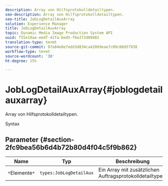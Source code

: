 ```yaml
---
description: Array von Hilfsprotokolldetailtypen.
seo-description: Array von Hilfsprotokolldetailtypen.
seo-title: JobLogDetailAuxArray
solution: Experience Manager
title: JobLogDetailAuxArray
topic: Dynamic Media Image Production System API
uuid: f55e10aa-eedf-41fa-bed5-f6a373d89482
translation-type: tm+mt
source-git-commit: 97a84e8e7edd3d834ca42069eae7c09c00d57938
workflow-type: tm+mt
source-wordcount: '38'
ht-degree: 15%

---
```



# JobLogDetailAuxArray{#joblogdetailauxarray}

Array von Hilfsprotokolldetailtypen.

Syntax

## Parameter {#section-2fc9bea56b6d4b72b80d4f04c5f9b862}

| Name | Typ | Beschreibung |
|---|---|---|
| `*`Elemente`*` | `types:JobLogDetailAux` | Ein Array mit zusätzlichen Auftragsprotokolldetailtypen. |

